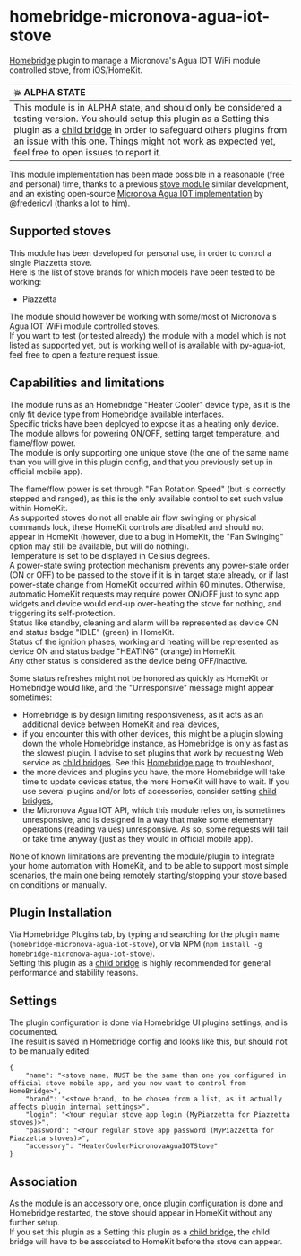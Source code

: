 # homebridge-micronova-agua-iot-stove
[Homebridge](https://github.com/homebridge/homebridge/) plugin to manage a Micronova's Agua IOT WiFi module controlled stove, from iOS/HomeKit.

| :boom: ALPHA STATE         |
|:---------------------------|
| This module is in ALPHA state, and should only be considered a testing version. You should setup this plugin as a Setting this plugin as a [child bridge](https://github.com/homebridge/homebridge/wiki/Child-Bridges) in order to safeguard others plugins from an issue with this one. Things might not work as expected yet, feel free to open issues to report it. |

This module implementation has been made possible in a reasonable (free and personal) time, thanks to a previous [stove module](https://github.com/securechicken/homebridge-piazzetta-stove-simple) similar development, and an existing open-source [Micronova Agua IOT implementation](https://github.com/fredericvl/py-agua-iot) by @fredericvl (thanks a lot to him).

## Supported stoves
This module has been developed for personal use, in order to control a single Piazzetta stove.  
Here is the list of stove brands for which models have been tested to be working:
- Piazzetta

The module should however be working with some/most of Micronova's Agua IOT WiFi module controlled stoves.  
If you want to test (or tested already) the module with a model which is not listed as supported yet, but is working well of is available with [py-agua-iot](https://github.com/fredericvl/py-agua-iot), feel free to open a feature request issue.  

## Capabilities and limitations
The module runs as an Homebridge "Heater Cooler" device type, as it is the only fit device type from Homebridge available interfaces.  
Specific tricks have been deployed to expose it as a heating only device.  
The module allows for powering ON/OFF, setting target temperature, and flame/flow power.  
The module is only supporting one unique stove (the one of the same name than you will give in this plugin config, and that you previously set up in official mobile app).

The flame/flow power is set through "Fan Rotation Speed" (but is correctly stepped and ranged), as this is the only available control to set such value within HomeKit.  
As supported stoves do not all enable air flow swinging or physical commands lock, these HomeKit controls are disabled and should not appear in HomeKit (however, due to a bug in HomeKit, the "Fan Swinging" option may still be available, but will do nothing).  
Temperature is set to be displayed in Celsius degrees.  
A power-state swing protection mechanism prevents any power-state order (ON or OFF) to be passed to the stove if it is in target state already, or if last power-state change from HomeKit occurred within 60 minutes. Otherwise, automatic HomeKit requests may require power ON/OFF just to sync app widgets and device would end-up over-heating the stove for nothing, and triggering its self-protection.  
Status like standby, cleaning and alarm will be represented as device ON and status badge "IDLE" (green) in HomeKit.  
Status of the ignition phases, working and heating will be represented as device ON and status badge "HEATING" (orange) in HomeKit.  
Any other status is considered as the device being OFF/inactive.

Some status refreshes might not be honored as quickly as HomeKit or Homebridge would like, and the "Unresponsive" message might appear sometimes:
- Homebridge is by design limiting responsiveness, as it acts as an additional device between HomeKit and real devices,
- if you encounter this with other devices, this might be a plugin slowing down the whole Homebridge instance, as Homebridge is only as fast as the slowest plugin. I advise to set plugins that work by requesting Web service as [child bridges](https://github.com/homebridge/homebridge/wiki/Child-Bridges). See this [Homebridge page](https://github.com/homebridge/homebridge/wiki/Characteristic-Warnings) to troubleshoot,
- the more devices and plugins you have, the more Homebridge will take time to update devices status, the more HomeKit will have to wait. If you use several plugins and/or lots of accessories, consider setting [child bridges](https://github.com/homebridge/homebridge/wiki/Child-Bridges),
- the Micronova Agua IOT API, which this module relies on, is sometimes unresponsive, and is designed in a way that make some elementary operations (reading values) unresponsive. As so, some requests will fail or take time anyway (just as they would in official mobile app).

None of known limitations are preventing the module/plugin to integrate your home automation with HomeKit, and to be able to support most simple scenarios, the main one being remotely starting/stopping your stove based on conditions or manually.

## Plugin Installation
Via Homebridge Plugins tab, by typing and searching for the plugin name (`homebridge-micronova-agua-iot-stove`), or via NPM (`npm install -g homebridge-micronova-agua-iot-stove`).  
Setting this plugin as a [child bridge](https://github.com/homebridge/homebridge/wiki/Child-Bridges) is highly recommended for general performance and stability reasons.

## Settings
The plugin configuration is done via Homebridge UI plugins settings, and is documented.  
The result is saved in Homebridge config and looks like this, but should not to be manually edited:
```
{
    "name": "<stove name, MUST be the same than one you configured in official stove mobile app, and you now want to control from HomeBridge>",
    "brand": "<stove brand, to be chosen from a list, as it actually affects plugin internal settings>",
    "login": "<Your regular stove app login (MyPiazzetta for Piazzetta stoves)>",
    "password": "<Your regular stove app password (MyPiazzetta for Piazzetta stoves)>",
    "accessory": "HeaterCoolerMicronovaAguaIOTStove"
}
```

## Association
As the module is an accessory one, once plugin configuration is done and Homebridge restarted, the stove should appear in HomeKit without any further setup.  
If you set this plugin as a Setting this plugin as a [child bridge](https://github.com/homebridge/homebridge/wiki/Child-Bridges), the child bridge will have to be associated to HomeKit before the stove can appear.

